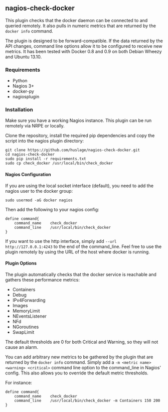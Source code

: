 ## nagios-check-docker

This plugin checks that the docker daemon can be connected to and queried remotely. It also pulls in numeric metrics that are returned by the `docker info` command.

The plugin is designed to be forward-compatible. If the data returned by the API changes, command line options allow it to be configured to receive new metrics. It has been tested with Docker 0.8 and 0.9 on both Debian Wheezy and Ubuntu 13.10.

### Requirements
* Python
* Nagios 3+
* docker-py
* nagiosplugin

### Installation

Make sure you have a working Nagios instance. This plugin can be run remotely via NRPE or locally.

Clone the repository, install the required pip dependencies and copy the script into the nagios plugin directory:

```
git clone https://github.com/huslage/nagios-check-docker.git
cd nagios-check-docker
sudo pip install -r requirements.txt
sudo cp check_docker /usr/local/bin/check_docker
```

#### Nagios Configuration

If you are using the local socket interface (default), you need to add the nagios user to the docker group:

`sudo usermod -aG docker nagios`

Then add the following to your nagios config:

```
define command{
    command_name    check_docker
    command_line    /usr/local/bin/check_docker
}
```

If you want to use the http interface, simply add `--url http://127.0.0.1:4243` to the end of the command_line. Feel free to use the plugin remotely by using the URL of the host where docker is running.

#### Plugin Options

The plugin automatically checks that the docker service is reachable and gathers these performance metrics:

* Containers
* Debug
* IPv4Forwarding
* Images
* MemoryLimit
* NEventsListener
* NFd
* NGoroutines
* SwapLimit

The default thresholds are 0 for both Critical and Warning, so they will not cause an alarm.

You can add arbitrary new metrics to be gathered by the plugin that are returned by the `docker info` command. Simply add a `-m <metric name> <warning> <critical>` command line option to the command_line in Nagios' config. This also allows you to override the default metric thresholds. 

For instance:

```
define command{
    command_name    check_docker
    command_line    /usr/local/bin/check_docker -m Containers 150 200 
}
```

